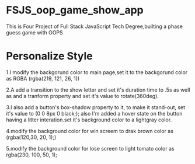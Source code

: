 # FSJS_oop_game_show_app
 This is Four Project of Full Stack JavaScript Tech Degree,builting a phase guess game with OOPS


 # Personalize Style
 1.I modify the backgorund color to main page,set it to the backgorund color as RGBA (rgba(219, 121, 26, 1))

 2.A add a transition to the show letter and set it's duration time to
  .5s as well as and a tranform property and set it's value to rotate(360deg).

 3.I also add a button's box-shadow property to it, to make it stand-out,
   set it's value to (0 0 8px 0 black;); also I'm added a hover state on the button having a litter interation.set it's background color to a lightgray color.

 4.modify the background color for win screem to drak brown color as (rgba(120,30, 20, 1);)

 5.modify the background color for lose screen to light tomato color as 
 rgba(230, 100, 50, 1);



